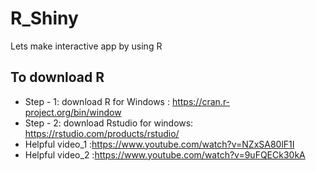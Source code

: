 # R_Shiny
Lets make interactive app by using R

## To download R

 * Step - 1: download R for Windows : https://cran.r-project.org/bin/window
 * Step - 2: download Rstudio for windows:  https://rstudio.com/products/rstudio/
 * Helpful video_1 :https://www.youtube.com/watch?v=NZxSA80lF1I
 * Helpful video_2 :https://www.youtube.com/watch?v=9uFQECk30kA
